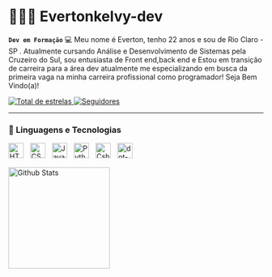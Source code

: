 # 👨🏽‍💻 Evertonkelvy-dev
**`Dev em Formação`**
💻 Meu nome é Everton, tenho 22 anos e sou de Rio Claro - SP . Atualmente cursando Análise e Desenvolvimento de Sistemas pela Cruzeiro do Sul, sou entusiasta de Front end,back end e Estou em transição de carreira para a área dev atualmente me especializando em busca da primeira vaga na minha carreira profissional como programador! Seja Bem Vindo(a)!
  
<a href="https://github.com/Evertonkelvy-dev?tab=repositories&sort=stargazers">
        <img 
            alt="Total de estrelas" 
            title="Total de estrelas GitHub" 
            src="https://custom-icon-badges.demolab.com/github/stars/Evertonkelvy-dev?color=55960c&style=for-the-badge&labelColor=488207&logo=star&label=estrelas"
        />
    </a>
    <a href="https://github.com/EvertonKelvy-dev">
        <img 
            alt="Seguidores" 
            title="Me siga no GitHub" 
            src="https://custom-icon-badges.demolab.com/github/followers/Evertonkelvy-dev?color=236ad3&labelColor=1155ba&style=for-the-badge&logo=github&label=Seguidores&logoColor=white"
        />
    </a>
</p>

---

### 🤖 Linguagens e Tecnologias
<img 
    align="left" 
    alt="HTML"
    title="HTML" 
    width="30px" 
    style="padding-right: 10px;" 
    src="https://cdn.jsdelivr.net/gh/devicons/devicon@latest/icons/html5/html5-original.svg" 
/>
<img 
    align="left" 
    alt="CSS" 
    title="CSS"
    width="30px" 
    style="padding-right: 10px;" 
    src="https://cdn.jsdelivr.net/gh/devicons/devicon@latest/icons/css3/css3-original.svg" 
/>
<img 
    align="left" 
    alt="JavaScript" 
    title="JavaScript"
    width="30px" 
    style="padding-right: 10px;" 
    src="https://cdn.jsdelivr.net/gh/devicons/devicon@latest/icons/javascript/javascript-original.svg" 
/>
<img 
    align="left" 
    alt="Python" 
    title="Python"
    width="30px" 
    style="padding-right: 10px;" 
    src="https://cdn.jsdelivr.net/gh/devicons/devicon@latest/icons/python/python-original.svg" 
/>
<img 
    align="left" 
    alt="Csharp" 
    title="Csharp"
    width="30px" 
    style="padding-right: 10px;" 
    src=https://cdn.jsdelivr.net/gh/devicons/devicon@latest/icons/csharp/csharp-original.svg
/>
<img 
    align="left" 
    alt="dot-net" 
    title="dot-net"
    width="30px" 
    style="padding-right: 10px;" 
    src=https://cdn.jsdelivr.net/gh/devicons/devicon@latest/icons/dot-net/dot-net-plain.svg
/>

<br>
<br>


<img 
    align="left" 
    alt="Github Stats" 
    height="200" 
    style="padding-right: 10px;" 
    src="https://github-readme-stats.vercel.app/api/top-langs/?username=EvertonKelvy-dev&theme=tokyonight&layout=compact&custom_title=Tecnologias&langs_count=6"
/>






